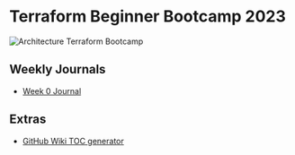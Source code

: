 # Terraform Beginner Bootcamp 2023


![Architecture Terraform Bootcamp](https://github.com/ntando-mv15/terraform-beginner-bootcamp-2023/assets/88146095/f9762557-1104-4f18-9c8a-85e77256022b)

## Weekly Journals
 - [Week 0 Journal](journal/Week0)

##  Extras
 - [GitHub Wiki TOC generator](https://ecotrust-canada.github.io/markdown-toc/)
